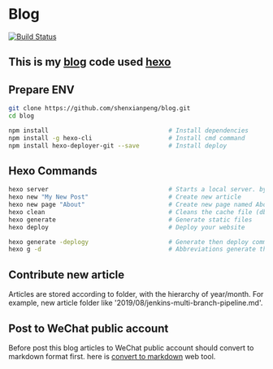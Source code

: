 # Blog

[![Build Status](https://www.travis-ci.org/shenxianpeng/blog.svg?branch=master)](https://www.travis-ci.org/shenxianpeng/blog)

## This is my [blog](https://shenxianpeng.github.io/) code used [hexo](https://hexo.io)

## Prepare ENV

```bash
git clone https://github.com/shenxianpeng/blog.git
cd blog

npm install                                 # Install dependencies
npm install -g hexo-cli                     # Install cmd command
npm install hexo-deployer-git --save        # Install deploy
```

## Hexo Commands

```bash
hexo server                                 # Starts a local server. by default, blog URL is http://localhost:4000/
hexo new "My New Post"                      # Create new article
hexo new page "About"                       # Create new page named About
hexo clean                                  # Cleans the cache file (db.json) and generate files (public)
hexo generate                               # Generate static files
hexo deploy                                 # Deploy your website

hexo generate -deplogy                      # Generate then deploy command
hexo g -d                                   # Abbreviations generate the deploy command
```

## Contribute new article

Articles are stored according to folder, with the hierarchy of year/month. For example, new article folder like '2019/08/jenkins-multi-branch-pipeline.md'.

## Post to WeChat public account

Before post this blog articles to WeChat public account should convert to markdown format first. here is [convert to markdown](http://blog.didispace.com/tools/online-markdown/) web tool.
